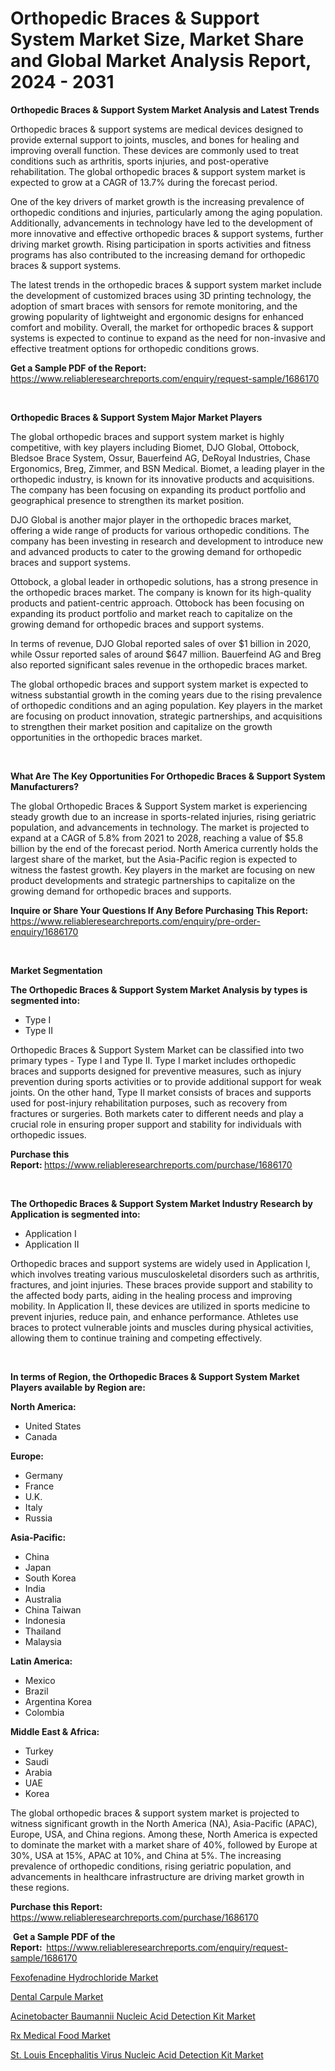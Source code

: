 <p><h1>Orthopedic Braces & Support System Market Size, Market Share and Global Market Analysis Report, 2024 - 2031</h1></p><p><strong>Orthopedic Braces & Support System Market Analysis and Latest Trends</strong></p>
<p><p>Orthopedic braces & support systems are medical devices designed to provide external support to joints, muscles, and bones for healing and improving overall function. These devices are commonly used to treat conditions such as arthritis, sports injuries, and post-operative rehabilitation. The global orthopedic braces & support system market is expected to grow at a CAGR of 13.7% during the forecast period.</p><p>One of the key drivers of market growth is the increasing prevalence of orthopedic conditions and injuries, particularly among the aging population. Additionally, advancements in technology have led to the development of more innovative and effective orthopedic braces & support systems, further driving market growth. Rising participation in sports activities and fitness programs has also contributed to the increasing demand for orthopedic braces & support systems.</p><p>The latest trends in the orthopedic braces & support system market include the development of customized braces using 3D printing technology, the adoption of smart braces with sensors for remote monitoring, and the growing popularity of lightweight and ergonomic designs for enhanced comfort and mobility. Overall, the market for orthopedic braces & support systems is expected to continue to expand as the need for non-invasive and effective treatment options for orthopedic conditions grows.</p></p>
<p><strong>Get a Sample PDF of the Report:&nbsp;</strong> <a href="https://www.reliableresearchreports.com/enquiry/request-sample/1686170">https://www.reliableresearchreports.com/enquiry/request-sample/1686170</a></p>
<p>&nbsp;</p>
<p><strong>Orthopedic Braces & Support System Major Market Players</strong></p>
<p><p>The global orthopedic braces and support system market is highly competitive, with key players including Biomet, DJO Global, Ottobock, Bledsoe Brace System, Ossur, Bauerfeind AG, DeRoyal Industries, Chase Ergonomics, Breg, Zimmer, and BSN Medical. Biomet, a leading player in the orthopedic industry, is known for its innovative products and acquisitions. The company has been focusing on expanding its product portfolio and geographical presence to strengthen its market position.</p><p>DJO Global is another major player in the orthopedic braces market, offering a wide range of products for various orthopedic conditions. The company has been investing in research and development to introduce new and advanced products to cater to the growing demand for orthopedic braces and support systems.</p><p>Ottobock, a global leader in orthopedic solutions, has a strong presence in the orthopedic braces market. The company is known for its high-quality products and patient-centric approach. Ottobock has been focusing on expanding its product portfolio and market reach to capitalize on the growing demand for orthopedic braces and support systems.</p><p>In terms of revenue, DJO Global reported sales of over $1 billion in 2020, while Ossur reported sales of around $647 million. Bauerfeind AG and Breg also reported significant sales revenue in the orthopedic braces market.</p><p>The global orthopedic braces and support system market is expected to witness substantial growth in the coming years due to the rising prevalence of orthopedic conditions and an aging population. Key players in the market are focusing on product innovation, strategic partnerships, and acquisitions to strengthen their market position and capitalize on the growth opportunities in the orthopedic braces market.</p></p>
<p>&nbsp;</p>
<p><strong>What Are The Key Opportunities For Orthopedic Braces & Support System Manufacturers?</strong></p>
<p><p>The global Orthopedic Braces & Support System market is experiencing steady growth due to an increase in sports-related injuries, rising geriatric population, and advancements in technology. The market is projected to expand at a CAGR of 5.8% from 2021 to 2028, reaching a value of $5.8 billion by the end of the forecast period. North America currently holds the largest share of the market, but the Asia-Pacific region is expected to witness the fastest growth. Key players in the market are focusing on new product developments and strategic partnerships to capitalize on the growing demand for orthopedic braces and supports.</p></p>
<p><strong>Inquire or Share Your Questions If Any Before Purchasing This Report:</strong> <a href="https://www.reliableresearchreports.com/enquiry/pre-order-enquiry/1686170">https://www.reliableresearchreports.com/enquiry/pre-order-enquiry/1686170</a></p>
<p>&nbsp;</p>
<p><strong>Market Segmentation</strong></p>
<p><strong>The Orthopedic Braces & Support System Market Analysis by types is segmented into:</strong></p>
<p><ul><li>Type I</li><li>Type II</li></ul></p>
<p><p>Orthopedic Braces & Support System Market can be classified into two primary types - Type I and Type II. Type I market includes orthopedic braces and supports designed for preventive measures, such as injury prevention during sports activities or to provide additional support for weak joints. On the other hand, Type II market consists of braces and supports used for post-injury rehabilitation purposes, such as recovery from fractures or surgeries. Both markets cater to different needs and play a crucial role in ensuring proper support and stability for individuals with orthopedic issues.</p></p>
<p><strong>Purchase this Report:&nbsp;</strong><a href="https://www.reliableresearchreports.com/purchase/1686170">https://www.reliableresearchreports.com/purchase/1686170</a></p>
<p>&nbsp;</p>
<p><strong>The Orthopedic Braces & Support System Market Industry Research by Application is segmented into:</strong></p>
<p><ul><li>Application I</li><li>Application II</li></ul></p>
<p><p>Orthopedic braces and support systems are widely used in Application I, which involves treating various musculoskeletal disorders such as arthritis, fractures, and joint injuries. These braces provide support and stability to the affected body parts, aiding in the healing process and improving mobility. In Application II, these devices are utilized in sports medicine to prevent injuries, reduce pain, and enhance performance. Athletes use braces to protect vulnerable joints and muscles during physical activities, allowing them to continue training and competing effectively.</p></p>
<p>&nbsp;</p>
<p><strong>In terms of Region, the Orthopedic Braces & Support System Market Players available by Region are:</strong></p>
<p>
    <p> <strong> North America: </strong>
        <ul>
            <li>United States</li>
            <li>Canada</li>
        </ul>
        </p> 
    <p> <strong> Europe: </strong>
        <ul>
            <li>Germany</li>
            <li>France</li>
            <li>U.K.</li>
            <li>Italy</li>
            <li>Russia</li>
        </ul>
        </p> 
    <p> <strong> Asia-Pacific: </strong>
        <ul>
            <li>China</li>
            <li>Japan</li>
            <li>South Korea</li>
            <li>India</li>
            <li>Australia</li>
            <li>China Taiwan</li>
            <li>Indonesia</li>
            <li>Thailand</li>
            <li>Malaysia</li>
        </ul>
        </p> 
    <p> <strong> Latin America: </strong>
        <ul>
            <li>Mexico</li>
            <li>Brazil</li>
            <li>Argentina Korea</li>
            <li>Colombia</li>
        </ul>
        </p> 
    <p> <strong> Middle East & Africa: </strong>
        <ul>
            <li>Turkey</li>
            <li>Saudi</li>
            <li>Arabia</li>
            <li>UAE</li>
            <li>Korea</li>
        </ul>
    </p>
    </p>
<p><p>The global orthopedic braces & support system market is projected to witness significant growth in the North America (NA), Asia-Pacific (APAC), Europe, USA, and China regions. Among these, North America is expected to dominate the market with a market share of 40%, followed by Europe at 30%, USA at 15%, APAC at 10%, and China at 5%. The increasing prevalence of orthopedic conditions, rising geriatric population, and advancements in healthcare infrastructure are driving market growth in these regions.</p></p>
<p><strong>Purchase this Report: </strong><a href="https://www.reliableresearchreports.com/purchase/1686170">https://www.reliableresearchreports.com/purchase/1686170</a></p>
<p>&nbsp;<strong>Get a Sample PDF of the Report:&nbsp;&nbsp;</strong><a href="https://www.reliableresearchreports.com/enquiry/request-sample/1686170">https://www.reliableresearchreports.com/enquiry/request-sample/1686170</a></p>
<p><strong></strong></p>
<p><p><a href="https://medium.com/@josephbogan19/fexofenadine-hydrochloride-market-insights-into-market-cagr-market-trends-and-growth-strategies-5a7ae78bfb21">Fexofenadine Hydrochloride Market</a></p><p><a href="https://medium.com/@meganlee6679/dental-carpule-market-size-market-outlook-and-market-forecast-2024-to-2031-3847753bb8aa">Dental Carpule Market</a></p><p><a href="https://github.com/GroverBarry/Market-Research-Report-List-4/blob/main/acinetobacter-baumannii-nucleic-acid-detection-kit-market.md">Acinetobacter Baumannii Nucleic Acid Detection Kit Market</a></p><p><a href="https://medium.com/@meganlee6679/rx-medical-food-market-trends-and-market-analysis-forecasted-for-period-2024-2031-228b76cc976d">Rx Medical Food Market</a></p><p><a href="https://github.com/kathiaseamanalvaradovlprc2h/Market-Research-Report-List-1/blob/main/st-louis-encephalitis-virus-nucleic-acid-detection-kit-market.md">St. Louis Encephalitis Virus Nucleic Acid Detection Kit Market</a></p></p>